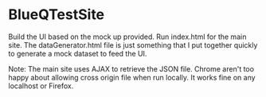 # BlueQTestSite
Build the UI based on the mock up provided. 
Run index.html for the main site. The dataGenerator.html file is just something that I put together quickly to generate a mock dataset to feed the UI.

Note:
The main site uses AJAX to retrieve the JSON file. Chrome aren't too happy about allowing cross origin file when run locally. It works fine on any localhost or Firefox. 

